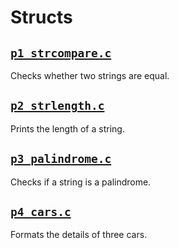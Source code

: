 # Structs

## [`p1_strcompare.c`](p1_strcompare.c)

Checks whether two strings are equal.

## [`p2_strlength.c`](p2_strlength.c)

Prints the length of a string.

## [`p3_palindrome.c`](p3_palindrome.c)

Checks if a string is a palindrome.

## [`p4_cars.c`](p4_cars.c)

Formats the details of three cars.
